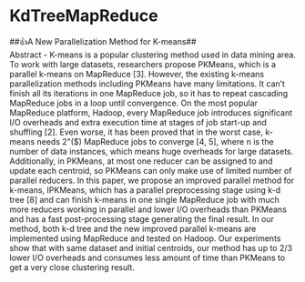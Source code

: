 # KdTreeMapReduce
##:+1:A	New	Parallelization	Method	for	K-means##	 
Abstract - K-means is a popular clustering method used in data mining area. To work with large datasets, researchers propose PKMeans, which is a parallel k-means on MapReduce [3]. However, the existing k-means parallelization methods including PKMeans have many limitations. It can’t finish all its iterations in one MapReduce job, so it has to repeat cascading MapReduce jobs in a loop until convergence. On the most popular MapReduce platform, Hadoop, every MapReduce job introduces significant I/O overheads and extra execution time at stages of job start-up and shuffling [2]. Even worse, it has been proved that in the worst case, k-means needs 2"($) MapReduce jobs to converge [4, 5], where n is the number of data instances, which means huge overheads for large datasets. Additionally, in PKMeans, at most one reducer can be assigned to and update each centroid, so PKMeans can only make use of limited number of parallel reducers. In this paper, we propose an improved parallel method for k-means, IPKMeans, which has a parallel preprocessing stage using k-d tree [8] and can finish k-means in one single MapReduce job with much more reducers working in parallel and lower I/O overheads than PKMeans and has a fast post-processing stage generating the final result. In our method, both k-d tree and the new improved parallel k-means are implemented using MapReduce and tested on Hadoop. Our experiments show that with same dataset and initial centroids, our method has up to 2/3 lower I/O overheads and consumes less amount of time than PKMeans to get a very close clustering result.   
